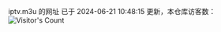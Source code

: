 iptv.m3u 的网址 已于 2024-06-21 10:48:15 更新，本仓库访客数：![Visitor's Count](https://profile-counter.glitch.me/pxiptv_TV/count.svg)
